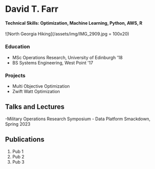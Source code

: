 # David T. Farr

#### Technical Skills: Optimization, Machine Learning, Python, AWS, R

![North Georgia Hiking](/assets/img/IMG_2909.jpg = 100x20)

### Education
- MSc Operations Research, University of Edinburgh '18
- BS Systems Engineering, West Point '17

### Projects
- Multi Objective Optimization
- Zwift Watt Optimization

## Talks and Lectures
-Military Operations Research Symposium - Data Platform Smackdown, Spring 2023


## Publications
1. Pub 1
2. Pub 2
3. Pub 3
